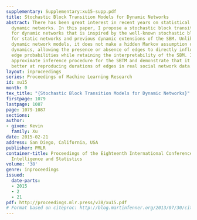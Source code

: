 ```yaml
---
supplementary: Supplementary:xu15-supp.pdf
title: Stochastic Block Transition Models for Dynamic Networks
abstract: There has been great interest in recent years on statistical models for
  dynamic networks. In this paper, I propose a stochastic block transition model (SBTM)
  for dynamic networks that is inspired by the well-known stochastic block model (SBM)
  for static networks and previous dynamic extensions of the SBM. Unlike most existing
  dynamic network models, it does not make a hidden Markov assumption on the edge-level
  dynamics, allowing the presence or absence of edges to directly influence future
  edge probabilities while retaining the interpretability of the SBM. I derive an
  approximate inference procedure for the SBTM and demonstrate that it is significantly
  better at reproducing durations of edges in real social network data.
layout: inproceedings
series: Proceedings of Machine Learning Research
id: xu15
month: 0
tex_title: "{Stochastic Block Transition Models for Dynamic Networks}"
firstpage: 1079
lastpage: 1087
page: 1079-1087
sections: 
author:
- given: Kevin
  family: Xu
date: 2015-02-21
address: San Diego, California, USA
publisher: PMLR
container-title: Proceedings of the Eighteenth International Conference on Artificial
  Intelligence and Statistics
volume: '38'
genre: inproceedings
issued:
  date-parts:
  - 2015
  - 2
  - 21
pdf: http://proceedings.mlr.press/v38/xu15.pdf
# Format based on citeproc: http://blog.martinfenner.org/2013/07/30/citeproc-yaml-for-bibliographies/
---
```

